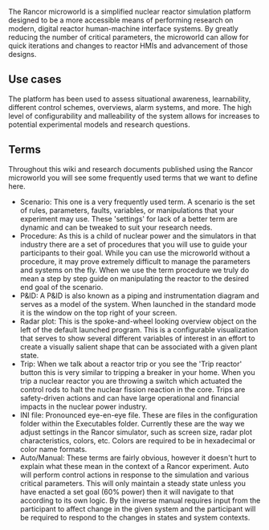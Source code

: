 The Rancor microworld is a simplified nuclear reactor simulation platform designed to be a more accessible means of performing research on modern, digital reactor human-machine interface systems. By greatly reducing the number of critical parameters, the microworld can allow for quick iterations and changes to reactor HMIs and advancement of those designs.

## Use cases
The platform has been used to assess situational awareness, learnability, different control schemes, overviews, alarm systems, and more. The high level of configurability and malleability of the system allows for increases to potential experimental models and research questions. 

## Terms
Throughout this wiki and research documents published using the Rancor microworld you will see some frequently used terms that we want to define here. 
- Scenario: This one is a very frequently used term. A scenario is the set of rules, parameters, faults, variables, or manipulations that your experiment may use. These 'settings' for lack of a better term are dynamic and can be tweaked to suit your research needs. 
- Procedure: As this is a child of nuclear power and the simulators in that industry there are a set of procedures that you will use to guide your participants to their goal. While you can use the microworld without a procedure, it may prove extremely difficult to manage the parameters and systems on the fly. When we use the term procedure we truly do mean a step by step guide on manipulating the reactor to the desired end goal of the scenario.
- P&ID: A P&ID is also known as a piping and instrumentation diagram and serves as a model of the system. When launched in the standard mode it is the window on the top right of your screen.
- Radar plot: This is the spoke-and-wheel looking overview object on the left of the default launched program. This is a configurable visualization that serves to show several different variables of interest in an effort to create a visually salient shape that can be associated with a given plant state.
- Trip: When we talk about a reactor trip or you see the 'Trip reactor' button this is very similar to tripping a breaker in your home. When you trip a nuclear reactor you are throwing a switch which actuated the control rods to halt the nuclear fission reaction in the core. Trips are safety-driven actions and can have large operational and financial impacts in the nuclear power industry.
- INI file: Pronounced eye-en-eye file. These are files in the configuration folder within the Executables folder. Currently these are the way we adjust settings in the Rancor simulator, such as screen size, radar plot characteristics, colors, etc. Colors are required to be in hexadecimal or color name formats.
- Auto/Manual: These terms are fairly obvious, however it doesn't hurt to explain what these mean in the context of a Rancor experiment. Auto will perform control actions in response to the simulation and various critical parameters. This will only maintain a steady state unless you have enacted a set goal (60% power) then it will navigate to that according to its own logic. By the inverse manual requires input from the participant to affect change in the given system and the participant will be required to respond to the changes in states and system contexts.
